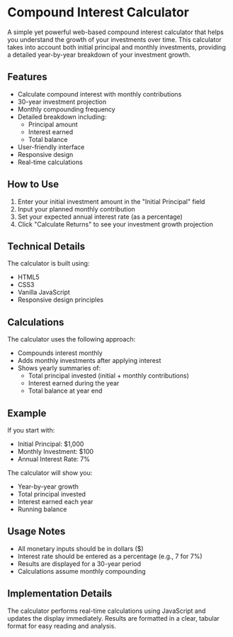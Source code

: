 # Compound Interest Calculator

A simple yet powerful web-based compound interest calculator that helps you understand the growth of your investments over time. This calculator takes into account both initial principal and monthly investments, providing a detailed year-by-year breakdown of your investment growth.

## Features

- Calculate compound interest with monthly contributions
- 30-year investment projection
- Monthly compounding frequency
- Detailed breakdown including:
  - Principal amount
  - Interest earned
  - Total balance
- User-friendly interface
- Responsive design
- Real-time calculations

## How to Use

1. Enter your initial investment amount in the "Initial Principal" field
2. Input your planned monthly contribution
3. Set your expected annual interest rate (as a percentage)
4. Click "Calculate Returns" to see your investment growth projection

## Technical Details

The calculator is built using:
- HTML5
- CSS3
- Vanilla JavaScript
- Responsive design principles

## Calculations

The calculator uses the following approach:
- Compounds interest monthly
- Adds monthly investments after applying interest
- Shows yearly summaries of:
  - Total principal invested (initial + monthly contributions)
  - Interest earned during the year
  - Total balance at year end

## Example

If you start with:
- Initial Principal: $1,000
- Monthly Investment: $100
- Annual Interest Rate: 7%

The calculator will show you:
- Year-by-year growth
- Total principal invested
- Interest earned each year
- Running balance

## Usage Notes

- All monetary inputs should be in dollars ($)
- Interest rate should be entered as a percentage (e.g., 7 for 7%)
- Results are displayed for a 30-year period
- Calculations assume monthly compounding

## Implementation Details

The calculator performs real-time calculations using JavaScript and updates the display immediately. Results are formatted in a clear, tabular format for easy reading and analysis.